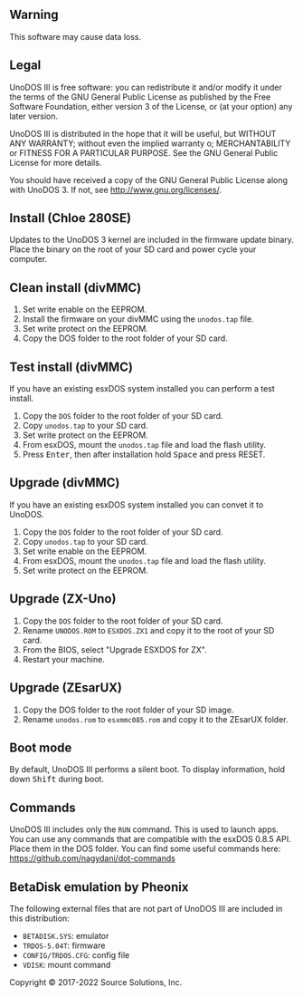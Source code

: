 ## Warning
This software may cause data loss.

## Legal
UnoDOS III is free software: you can redistribute it and/or modify
it under the terms of the GNU General Public License as published by
the Free Software Foundation, either version 3 of the License, or
(at your option) any later version.

UnoDOS III is distributed in the hope that it will be useful,
but WITHOUT ANY WARRANTY; without even the implied warranty o;
MERCHANTABILITY or FITNESS FOR A PARTICULAR PURPOSE. See the
GNU General Public License for more details.

You should have received a copy of the GNU General Public License
along with UnoDOS 3. If not, see <http://www.gnu.org/licenses/>.

## Install (Chloe 280SE)
Updates to the UnoDOS 3 kernel are included in the firmware update binary.
Place the binary on the root of your SD card and power cycle your computer.

## Clean install (divMMC)
1. Set write enable on the EEPROM.
2. Install the firmware on your divMMC using the `unodos.tap` file.
3. Set write protect on the EEPROM.
4. Copy the DOS folder to the root folder of your SD card.

## Test install (divMMC)
If you have an existing esxDOS system installed you can perform a test install.
1. Copy the `DOS` folder to the root folder of your SD card.
2. Copy `unodos.tap` to your SD card.
3. Set write protect on the EEPROM.
4. From esxDOS, mount the `unodos.tap` file and load the flash utility.
5. Press <kbd>Enter</kbd>, then after installation hold <kbd>Space</kbd> and press RESET.

## Upgrade (divMMC)
If you have an existing esxDOS system installed you can convet it to UnoDOS.
1. Copy the `DOS` folder to the root folder of your SD card.
2. Copy `unodos.tap` to your SD card.
3. Set write enable on the EEPROM.
4. From esxDOS, mount the `unodos.tap` file and load the flash utility.
5. Set write protect on the EEPROM.

## Upgrade (ZX-Uno)
1. Copy the `DOS` folder to the root folder of your SD card.
2. Rename `UNODOS.ROM` to `ESXDOS.ZX1` and copy it to the root of your SD card.
3. From the BIOS, select "Upgrade ESXDOS for ZX".
4. Restart your machine.

## Upgrade (ZEsarUX)
1. Copy the DOS folder to the root folder of your SD image.
2. Rename `unodos.rom` to `esxmmc085.rom` and copy it to the ZEsarUX folder.

## Boot mode
By default, UnoDOS III performs a silent boot. To display information, hold
down <kbd>Shift</kbd> during boot.

## Commands
UnoDOS III includes only the `RUN` command. This is used to launch apps.
You can use any commands that are compatible with the esxDOS 0.8.5 API.
Place them in the DOS folder. You can find some useful commands here:
<https://github.com/nagydani/dot-commands>

## BetaDisk emulation by Pheonix
The following external files that are not part of UnoDOS III are included in this
distribution:
* `BETADISK.SYS`: emulator
* `TRDOS-5.04T`: firmware
* `CONFIG/TRDOS.CFG`: config file
* `VDISK`: mount command

Copyright © 2017-2022 Source Solutions, Inc.
